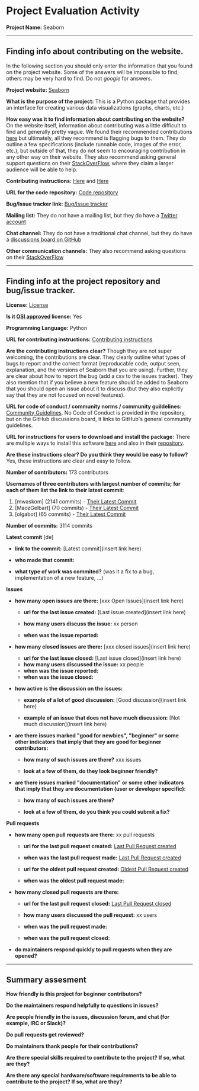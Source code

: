 # Project Evaluation Activity



__Project Name:__  Seaborn


---

## Finding info about contributing on the website.

In the following section you should only enter the information that you
found on the project website. Some of the answers will be impossible to find, others
may be very hard to find. Do not _google_ for answers.

__Project website:__ [Seaborn](https://seaborn.pydata.org/)


__What is the purpose of the project:__ This is a Python package that provides an interface for creating various data visualizations (graphs, charts, etc.)


__How easy was it to find information about contributing on the website?__ On the website itself, information about contributing was a little difficult to find and generally pretty vague. We found their recommended contributions [here](https://seaborn.pydata.org/installing.html) but ultimately, all they recommend is flagging bugs to them. They do outline a few specifications (include runnable code, images of the error, etc.), but outside of that, they do not seem to encouraging contribution in any other way on their website. They also recommend asking general support questions on their [StackOverFlow](https://stackoverflow.com/tags/seaborn), where they claim a larger audience will be able to help.


__Contributing instructions:__ [Here](https://seaborn.pydata.org/installing.html) and [Here](https://github.com/mwaskom/seaborn/blob/master/.github/CONTRIBUTING.md) 

__URL for the code repository:__ [Code repository](https://github.com/mwaskom/seaborn)

__Bug/Issue tracker link:__ [Bug/Issue tracker](https://github.com/mwaskom/seaborn/issues)

__Mailing list:__ They do not have a mailing list, but they do have a [Twitter account](https://twitter.com/michaelwaskom)

__Chat channel:__ They do not have a traditional chat channel, but they do have a [discussions board on GitHub](https://github.com/mwaskom/seaborn/discussions)

__Other communication channels:__ 
They also recommend asking questions on their [StackOverFlow](https://stackoverflow.com/tags/seaborn)

---

## Finding info at the project repository and bug/issue tracker.

__License:__ [License](https://github.com/mwaskom/seaborn/blob/master/LICENSE.md)

__Is it [OSI approved](https://opensource.org/licenses/alphabetical) license:__ Yes

__Programming Language:__ Python

__URL for contributing instructions:__ [Contributing instructions](https://github.com/mwaskom/seaborn/blob/master/.github/CONTRIBUTING.md)

__Are the contributing instructions clear?__ Though they are not super welcoming, the contributions are clear. They clearly outline what types of bugs to report and the correct format (reproducable code, output seen, explanation, and the versions of Seaborn that you are using). Further, they are clear about how to report the bug (add a csv to the issues tracker). They also mention that if you believe a new feature should be added to Seaborn that you should open an issue about it to discuss (but they also explicitly say that they are not focused on novel features). 


__URL for code of conduct / community norms / community guildelines:__ [Community Guidelines](https://docs.github.com/en/site-policy/github-terms/github-community-guidelines). No Code of Conduct is provided in the repository, but on the GitHub discussions board, it links to GitHub's general community guidelines.

__URL for instructions for users to download and install the package:__ There are multiple ways to install this software [here](https://seaborn.pydata.org/installing.html) and also in their [repository](https://github.com/mwaskom/seaborn/blob/master/doc/installing.rst). 


__Are these instructions clear? Do you think they would be easy to follow?__ Yes, these instructions are clear and easy to follow. 


__Number of contributors:__ 173 contributors


__Usernames of three contributors with largest number of commits; for
each of them list the link to their latest commit__:

1. [mwaskom] (2141 commits) - [Their Latest Commit](https://github.com/mwaskom/seaborn/commit/242a3312b6742f5b255c7ad6bccb7228839c9419)
2. [MaozGelbart] (70 commits) - [Their Latest Commit](https://github.com/mwaskom/seaborn/commit/ff96e1f0f1b54074f6f4dc5976bdfb4f19646851)
3. [olgabot] (65 commits) - [Their Latest Commit](https://github.com/mwaskom/seaborn/commit/f9f09981251de6b4e17e60e1c4aed6ee08895c8f)


__Number of commits:__ 3114 commits

__Latest commit__ [de] 

- __link to the commit:__ [Latest commit](insert link here)

- __who made that commit:__ 

- __what type of work was commited?__ (was it a fix to a bug, implementation of a new feature, ...)


__Issues__

- __how many open issues are there:__ [xxx Open Issues](insert link here)

    - __url for the last issue created:__ [Last issue created](insert link here)

    - __how many users discuss the issue:__ xx person
    
    - __when was the issue reported:__ 
    

- __how many closed issues are there:__ [xxx closed issues](insert link here)
    - __url for the last issue closed:__ [Last issue closed](insert link here)
    - __how many users discussed the issue:__ xx people
    - __when was the issue reported:__ 
    - __when was the issue closed:__ 

- __how active is the discussion on the issues:__ 

    - __example of a lot of good discussion:__ [Good discussion](insert link here)
    
    - __example of an issue that does not have much discussion:__ [Not much discussion](insert link here)



- __are there issues marked "good for newbies", "beginner" or some other indicators that imply that they are good for beginner contributors:__ 

    - __how many of such issues are there?__ xxx issues
    
    - __look at a few of them, do they look beginner friendly?__ 



- __are there issues marked "documentation" or some other indicators that imply that they are documentation (user or developer specific):__ 

    - __how many of such issues are there?__ 
    
    - __look at a few of them, do you think you could submit a fix?__ 



__Pull requests__

- __how many open pull requests are there:__ xx pull requests

    - __url for the last pull request created:__ [Last Pull Request created]()
    
    - __when was the last pull request made:__ [Last Pull Request created]()

    - __url for the oldest pull request created:__ [Oldest Pull Request created]()
    
    - __when was the oldest pull request made:__ 

- __how many closed pull requests are there:__ 

    - __url for the last pull request closed:__ [Last Pull Request closed]()
    
    - __how many users discussed the pull request:__ xx users
    
    - __when was the pull request made:__  
    
    - __when was the pull request closed:__ 
    

- __do maintainers respond quickly to pull requests when they are opened?__ 





---


## Summary assesment
__How friendly is this project for beginner contributors?__




__Do the maintainers respond helpfully to questions in issues?__



__Are people friendly in the issues, discussion forum, and chat (for example, IRC or Slack)?__




__Do pull requests get reviewed?__



__Do maintainers thank people for their contributions?__



__Are there special skills required to contribute to the project? If so, what are they?__



__Are there any special hardware/software requirements to be able to contribute to the project? If so, what are they?__

